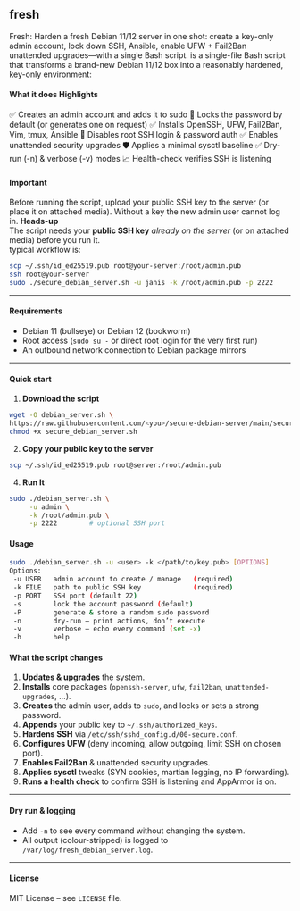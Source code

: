 ## fresh
Fresh: Harden a fresh Debian 11/12 server in one shot: create a key-only admin account, lock down SSH, Ansible, enable UFW + Fail2Ban unattended upgrades—with a single Bash script.
is a single-file Bash script that transforms a brand-new Debian 11/12 box into a reasonably hardened, key-only environment:

#### What it does	Highlights
✅ Creates an admin account and adds it to sudo	🔐 Locks the password by default (or generates one on request)
✅ Installs OpenSSH, UFW, Fail2Ban, Vim, tmux, Ansible	🚫 Disables root SSH login & password auth
✅ Enables unattended security upgrades	🛡️ Applies a minimal sysctl baseline
✅ Dry-run (-n) & verbose (-v) modes	📈 Health-check verifies SSH is listening

#### Important
Before running the script, upload your public SSH key to the server (or place it on attached media).
Without a key the new admin user cannot log in.
**Heads-up**  
The script needs your **public SSH key** _already on the server_ (or on attached media) before you run it.  
typical workflow is:
```bash
scp ~/.ssh/id_ed25519.pub root@your-server:/root/admin.pub
ssh root@your-server
sudo ./secure_debian_server.sh -u janis -k /root/admin.pub -p 2222
 ```
---

#### Requirements

* Debian 11 (bullseye) or Debian 12 (bookworm)
* Root access (`sudo su -` or direct root login for the very first run)
* An outbound network connection to Debian package mirrors

---

#### Quick start

1. **Download the script**

```bash
wget -O debian_server.sh \
https://raw.githubusercontent.com/<you>/secure-debian-server/main/secure_debian_server.sh
chmod +x secure_debian_server.sh
```
2. **Copy your public key to the server**
```bash
scp ~/.ssh/id_ed25519.pub root@server:/root/admin.pub
```
4. **Run It**
```bash
sudo ./debian_server.sh \
     -u admin \
     -k /root/admin.pub \
     -p 2222        # optional SSH port
```
 #### Usage
 ```bash
sudo ./debian_server.sh -u <user> -k </path/to/key.pub> [OPTIONS]
Options:
  -u USER   admin account to create / manage   (required)
  -k FILE   path to public SSH key             (required)
  -p PORT   SSH port (default 22)
  -s        lock the account password (default)
  -P        generate & store a random sudo password
  -n        dry-run – print actions, don’t execute
  -v        verbose – echo every command (set -x)
  -h        help
```
#### What the script changes

1. **Updates & upgrades** the system.
2. **Installs** core packages (`openssh-server`, `ufw`, `fail2ban`, `unattended-upgrades`, ...).
3. **Creates** the admin user, adds to `sudo`, and locks or sets a strong password.
4. **Appends** your public key to `~/.ssh/authorized_keys`.
5. **Hardens SSH** via `/etc/ssh/sshd_config.d/00-secure.conf`.
6. **Configures UFW** (deny incoming, allow outgoing, limit SSH on chosen port).
7. **Enables Fail2Ban** & unattended security upgrades.
8. **Applies sysctl** tweaks (SYN cookies, martian logging, no IP forwarding).
9. **Runs a health check** to confirm SSH is listening and AppArmor is on.

---

#### Dry run & logging

- Add `-n` to see every command without changing the system.
- All output (colour-stripped) is logged to `/var/log/fresh_debian_server.log`.

---

#### License

MIT License – see `LICENSE` file.

